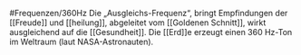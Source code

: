 #Frequenzen/360Hz
Die „Ausgleichs-Frequenz“, bringt Empfindungen der [[Freude]] und [[heilung]], abgeleitet vom [[Goldenen Schnitt]], wirkt ausgleichend auf die [[Gesundheit]]. Die [[Erd]]e erzeugt einen 360 Hz-Ton im Weltraum (laut NASA-Astronauten).